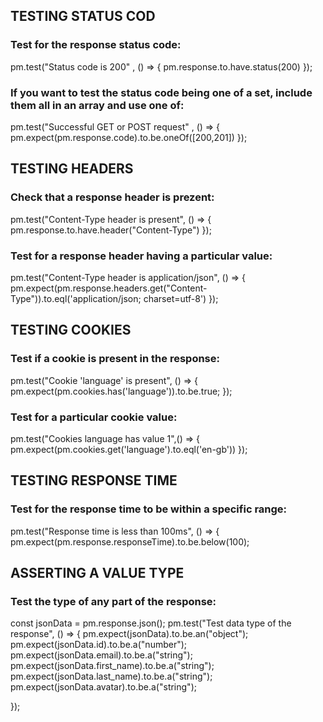 
    
## TESTING STATUS COD

### Test for the response status code:

pm.test("Status code is 200" , () => {
    pm.response.to.have.status(200)
});

### If you want to test the status code being one of a set, include them all in an array and use one of:

pm.test("Successful GET or POST request" , () => {
    pm.expect(pm.response.code).to.be.oneOf([200,201])
});

  
## TESTING HEADERS

### Check that a response header is prezent:
       
pm.test("Content-Type header is present", () => {
     pm.response.to.have.header("Content-Type")
});

### Test for a response header having a particular value: 

pm.test("Content-Type header is application/json", () => {
     pm.expect(pm.response.headers.get("Content-Type")).to.eql('application/json; charset=utf-8')
});

## TESTING COOKIES

### Test if a cookie is present in the response:

pm.test("Cookie 'language' is present", () => {
    pm.expect(pm.cookies.has('language')).to.be.true;
});

### Test for a particular cookie value:

pm.test("Cookies language has value 1",() => {
    pm.expect(pm.cookies.get('language').to.eql('en-gb'))
});

## TESTING RESPONSE TIME

### Test for the response time to be within a specific range:

pm.test("Response time is less than 100ms", () => {
    pm.expect(pm.response.responseTime).to.be.below(100);
    


## ASSERTING A VALUE TYPE

### Test the type of any part of the response:

const jsonData = pm.response.json();
pm.test("Test data type of the response", () => {
    pm.expect(jsonData).to.be.an("object");
    pm.expect(jsonData.id).to.be.a("number");
    pm.expect(jsonData.email).to.be.a("string");
    pm.expect(jsonData.first_name).to.be.a("string");
    pm.expect(jsonData.last_name).to.be.a("string");
    pm.expect(jsonData.avatar).to.be.a("string");

});
